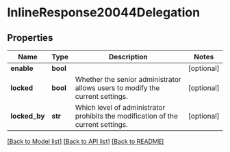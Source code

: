 # InlineResponse20044Delegation

## Properties
Name | Type | Description | Notes
------------ | ------------- | ------------- | -------------
**enable** | **bool** |  | [optional] 
**locked** | **bool** | Whether the senior administrator allows users to modify the current settings. | [optional] 
**locked_by** | **str** | Which level of administrator prohibits the modification of the current settings. | [optional] 

[[Back to Model list]](../README.md#documentation-for-models) [[Back to API list]](../README.md#documentation-for-api-endpoints) [[Back to README]](../README.md)

